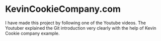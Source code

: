 # KevinCookieCompany.com

I have made this project by following one of the Youtube videos. The Youtuber explained the Git introduction very clearly with the help of Kevin Cookie company example.
